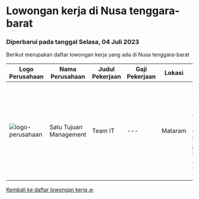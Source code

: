 
  # Lowongan kerja di Nusa tenggara-barat

  ### Diperbarui pada tanggal Selasa, 04 Juli 2023

  Berikut merupakan daftar lowongan kerja yang ada di Nusa tenggara-barat

  |Logo Perusahaan | Nama Perusahaan | Judul Pekerjaan | Gaji Pekerjaan | Lokasi | Deskripsi | Tanggal diunggah | Pranala |
  | -------------- | --------------- | --------------- | --------- | --------- | -------------- | ------- | ----------- |
  |![logo-perusahaan](https://i.ibb.co/sqvTCh9/112815900-stock-vector-no-image-available-icon-flat-vector.webp)|Satu Tujuan Management|Team IT|---|Mataram|Kualifikasi Minimal lulusan S1 sederajat Umur 25 - 30 tahun Berpengalaman dan bertanggung jawab Bisa bekerja team Aktif bersosial media (IG, Facebook,...|Kamis, 08 Juni 2023|https://www.jobstreet.co.id/id/job/team-it-4364444?token=0~f9daa972-7abd-457f-9095-e81c5c23847d&sectionRank=1&jobId=jobstreet-id-job-4364444|


  [Kembali ke daftar lowongan kerja 🔙](../README.md#daftar-lowongan-kerja)
  